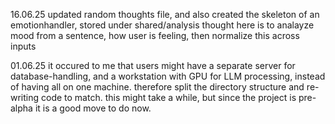 16.06.25
updated random thoughts file, and also created the skeleton of an emotionhandler, stored under shared/analysis
thought here is to analayze mood from a sentence, how user is feeling, then normalize this across inputs

01.06.25
it occured to me that users might have a separate server for database-handling, and a workstation with GPU for LLM processing, instead of having all on one machine.
therefore split the directory structure and re-writing code to match. this might take a while, but since the project is pre-alpha it is a good move to do now.
